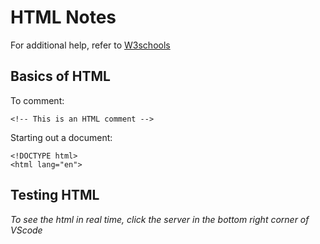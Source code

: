 # HTML Notes
For additional help, refer to [W3schools](https://www.w3schools.com/)

## Basics of HTML

To comment:
```
<!-- This is an HTML comment -->
```

Starting out a document:
```
<!DOCTYPE html>
<html lang="en">
```

## Testing HTML

*To see the html in real time, click the server in the bottom right corner of VScode*